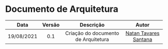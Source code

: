 # Documento de Arquitetura

|    Data    | Versão |              Descrição              |                         Autor                          |
| :--------: | :----: | :---------------------------------: | :----------------------------------------------------: |
| 19/08/2021 |  0.1   | Criação do documento de Arquitetura | [Natan Tavares Santana](https://github.com/Neitan2001) |